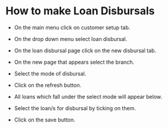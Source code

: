 # How to make Loan Disbursals #
- On the main menu click on customer setup tab.
- On the drop down menu select loan disbursal.
- On the loan disbursal page click on the new disbursal tab.
- On the new page that appears select the branch.
- Select the mode of disbursal.
- Click on the refresh button.



- All loans which fall under the select mode will appear below.
- Select the loan/s for disbursal by ticking on them.
- Click on the save button.
